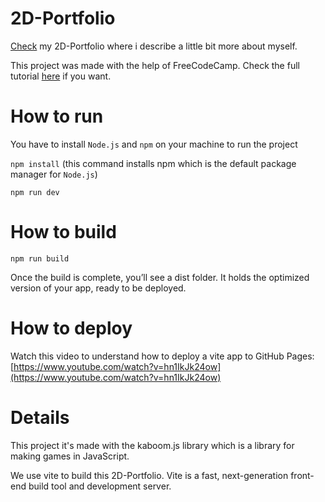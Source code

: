 # 2D-Portfolio

[Check](https://diogorua.github.io/2D-Portfolio/) my 2D-Portfolio where i describe a little bit more about myself. 

This project was made with the help of FreeCodeCamp. Check the full tutorial [here](https://www.youtube.com/watch?v=wy_fSStEgMs&t=5309s) if you want. 

# How to run

You have to install ```Node.js``` and ```npm``` on your machine to run the project

```npm install``` (this command installs npm which is the default package manager for ```Node.js```)

```npm run dev```

# How to build

```npm run build```

Once the build is complete, you’ll see a dist folder. It holds the optimized version of your app, ready to be deployed.

# How to deploy 

Watch this video to understand how to deploy a vite app to GitHub Pages: [https://www.youtube.com/watch?v=hn1IkJk24ow](https://www.youtube.com/watch?v=hn1IkJk24ow)

# Details

This project it's made with the kaboom.js library which is a library for making games in JavaScript. 

We use vite to build this 2D-Portfolio. Vite is a fast, next-generation front-end build tool and development server.
